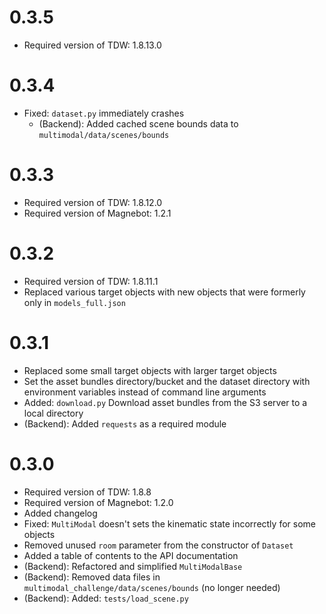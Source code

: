 # 0.3.5

- Required version of TDW: 1.8.13.0

# 0.3.4

- Fixed: `dataset.py` immediately crashes
  - (Backend): Added cached scene bounds data to `multimodal/data/scenes/bounds`

# 0.3.3

- Required version of TDW: 1.8.12.0
- Required version of Magnebot: 1.2.1

# 0.3.2

- Required version of TDW: 1.8.11.1
- Replaced various target objects with new objects that were formerly only in `models_full.json`

# 0.3.1

- Replaced some small target objects with larger target objects
- Set the asset bundles directory/bucket and the dataset directory with environment variables instead of command line arguments
- Added: `download.py` Download asset bundles from the S3 server to a local directory
- (Backend): Added `requests` as a required module

# 0.3.0

- Required version of TDW: 1.8.8
- Required version of Magnebot: 1.2.0
- Added changelog
- Fixed: `MultiModal` doesn't sets the kinematic state incorrectly for some objects
- Removed unused `room` parameter from the constructor of `Dataset`
- Added a table of contents to the API documentation
- (Backend): Refactored and simplified `MultiModalBase`
- (Backend): Removed data files in `multimodal_challenge/data/scenes/bounds` (no longer needed)
- (Backend): Added: `tests/load_scene.py`
